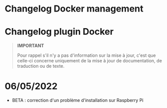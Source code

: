# Changelog Docker management

# Changelog plugin Docker

>**IMPORTANT**
>
>Pour rappel s'il n'y a pas d'information sur la mise à jour, c'est que celle-ci concerne uniquement de la mise à jour de documentation, de traduction ou de texte.

# 06/05/2022

- BETA : correction d'un problème d'installation sur Raspberry Pi
